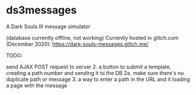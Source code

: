 # ds3messages
A Dark Souls III message simulator

(database currently offline, not working) Currently hosted in glitch.com (December 2020): https://dark-souls-messages.glitch.me/


TODO:
<!-- 1. change the main page to localhost/ds3 so I can start adding submitted templates to the database -->
send AJAX POST request to server
2. a button to submit a template, creating a path number and sending it to the DB
2a. make sure there's no duplicate path or message
3. a way to enter a path in the URL and it loading a page with the message